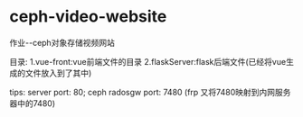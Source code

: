 # ceph-video-website
作业--ceph对象存储视频网站

目录:
  1.vue-front:vue前端文件的目录
  2.flaskServer:flask后端文件(已经将vue生成的文件放入到了其中)
  
tips:
  server port: 80;
  ceph radosgw port: 7480 (frp 又将7480映射到内网服务器中的7480)
